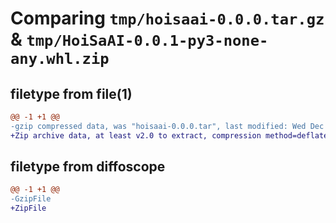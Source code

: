 # Comparing `tmp/hoisaai-0.0.0.tar.gz` & `tmp/HoiSaAI-0.0.1-py3-none-any.whl.zip`

## filetype from file(1)

```diff
@@ -1 +1 @@
-gzip compressed data, was "hoisaai-0.0.0.tar", last modified: Wed Dec 27 06:26:37 2023, max compression
+Zip archive data, at least v2.0 to extract, compression method=deflate
```

## filetype from diffoscope

```diff
@@ -1 +1 @@
-GzipFile
+ZipFile
```

